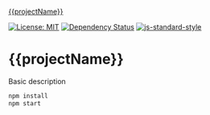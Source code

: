 
[{{projectName}}](https://{{username}}.github.io/{{projectName}})

[![License: MIT](https://img.shields.io/badge/License-MIT-yellow.svg)](https://opensource.org/licenses/MIT)
[![Dependency Status](https://david-dm.org/{{username}}/{{projectName}}.svg)](https://david-dm.org/{{username}}/{{projectName}})
[![js-standard-style](https://img.shields.io/badge/code%20style-standard-brightgreen.svg)](http://standardjs.com/)

# {{projectName}}

Basic description

```sh
npm install
npm start
```
